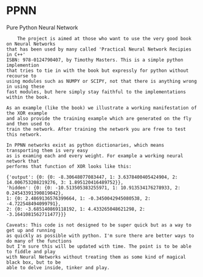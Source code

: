 # PPNN
Pure Python Neural Network



        The project is aimed at those who want to use the very good book on Neural Networks
	that has been used by many called 'Practical Neural Network Recipies in C++'
	ISBN: 978-0124790407, by Timothy Masters. This is a simple python implemention 
	that tries to tie in with the book but expressly for python without recourse to 
	using modules such as NUMPY or SCIPY, not that there is anything wrong in using these 
	fast modules, but here simply stay faithful to the implementations within the book.

	As an example (like the book) we illustrate a working manifestation of the XOR example
	and also provide the training example which are generated on the fly and then used to
	train the network. After training the network you are free to test this network.

	In PPNN networks exist as python dictionaries, which means transporting them is very easy
	as is examing each and every weight. For example a working neural network that 
	performs that function of XOR looks like this:

	{'output': {0: {0: -8.30648077083447, 1: 3.6378400405424904, 2: 14.006753208219276, 3: 1.895120416489752}}, 
	'hidden': {0: {0: -10.513505383255971, 1: 10.913534176278933, 2: 0.24543391390819042}, 
	1: {0: 2.4869136576399664, 1: -0.3450042945080538, 2: -4.722548494099791}, 
	2: {0: -3.685140869118192, 1: 4.433265048621298, 2: -3.1641081562711477}}}

	Caveats: This code is not designed to be super quick but as a way to get up and running
	as quickly as possible with python. I'm sure there are better ways to do many of the functions
	but I'm sure this will be updated with time. The point is to be able to fiddle and play
	with Neural Networks without treating them as some kind of magical black box, but to be
	able to delve inside, tinker and play.
